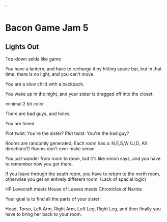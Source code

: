 '
# Bacon Game Jam 5

## Lights Out

Top-down zelda like game

You have a lantern, and have to recharge it by hitting space bar, but in that time, there is no light, and you can't move.

You are a slow child with a backpack.

You wake up in the night, and your sister is dragged off into the closet.

minimal 2 bit color

There are bad guys, and holes.

You are timed.

Plot twist: You're the sister?
Plot twist: You're the bad guy?

Rooms are randomly generated;
Each room has a: N,E,S,W (U,D, All directions?)
Rooms don't ever make sense

You just wander from room to room, but it's like simon says, and you have to remember how you got there.

If you leave through the south room, you have to return to the north room, otherwise you get an entirely different room. (Lack of spacial logic)

HP Lovecraft meets House of Leaves meets Chronicles of Narnia

Your goal is to find all the parts of your sister:

Head, Torso, Left Arm, Right Arm, Left Leg, Right Leg, and then finally you have to bring her back to your room.